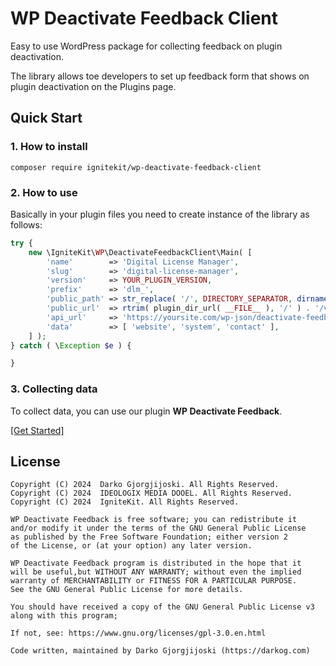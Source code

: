 # WP Deactivate Feedback Client

Easy to use WordPress package for collecting feedback on plugin deactivation.

The library allows toe developers to set up feedback form that shows on plugin deactivation on the Plugins page.

## Quick Start

### 1. How to install

```
composer require ignitekit/wp-deactivate-feedback-client
```

### 2. How to use

Basically in your plugin files you need to create instance of the library as follows:

```php
try {
	new \IgniteKit\WP\DeactivateFeedbackClient\Main( [
		'name'        => 'Digital License Manager',
		'slug'        => 'digital-license-manager',
		'version'     => YOUR_PLUGIN_VERSION,
		'prefix'      => 'dlm_',
		'public_path' => str_replace( '/', DIRECTORY_SEPARATOR, dirname( __FILE__ ) . '/vendor/ignitekit/wp-deactivate-feedback-client/public/' ),
		'public_url'  => rtrim( plugin_dir_url( __FILE__ ), '/' ) . '/vendor/ignitekit/wp-deactivate-feedback-client/public/',
		'api_url'     => 'https://yoursite.com/wp-json/deactivate-feedback/v1/feedback',
		'data'        => [ 'website', 'system', 'contact' ],
	] );
} catch ( \Exception $e ) {

}
```

### 3. Collecting data

To collect data, you can use our plugin **WP Deactivate Feedback**.

[[Get Started]](https://github.com/ignitekit/wp-deactivate-feedback/)

## License

```
Copyright (C) 2024  Darko Gjorgjijoski. All Rights Reserved.
Copyright (C) 2024  IDEOLOGIX MEDIA DOOEL. All Rights Reserved.
Copyright (C) 2024  IgniteKit. All Rights Reserved.

WP Deactivate Feedback is free software; you can redistribute it
and/or modify it under the terms of the GNU General Public License
as published by the Free Software Foundation; either version 2
of the License, or (at your option) any later version.

WP Deactivate Feedback program is distributed in the hope that it
will be useful,but WITHOUT ANY WARRANTY; without even the implied
warranty of MERCHANTABILITY or FITNESS FOR A PARTICULAR PURPOSE.
See the GNU General Public License for more details.

You should have received a copy of the GNU General Public License v3
along with this program;

If not, see: https://www.gnu.org/licenses/gpl-3.0.en.html

Code written, maintained by Darko Gjorgjijoski (https://darkog.com)
```
